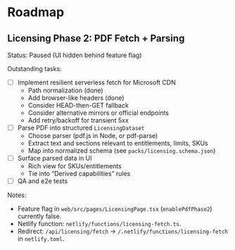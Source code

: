# Roadmap

## Licensing Phase 2: PDF Fetch + Parsing

Status: Paused (UI hidden behind feature flag)

Outstanding tasks:
- [ ] Implement resilient serverless fetch for Microsoft CDN
  - Path normalization (done)
  - Add browser-like headers (done)
  - Consider HEAD-then-GET fallback
  - Consider alternative mirrors or official endpoints
  - Add retry/backoff for transient 5xx
- [ ] Parse PDF into structured `LicensingDataset`
  - Choose parser (pdf.js in Node, or pdf-parse)
  - Extract text and sections relevant to entitlements, limits, SKUs
  - Map into normalized schema (see `packs/licensing.schema.json`)
- [ ] Surface parsed data in UI
  - Rich view for SKUs/entitlements
  - Tie into “Derived capabilities” rules
- [ ] QA and e2e tests

Notes:
- Feature flag in `web/src/pages/LicensingPage.tsx` (`enablePdfPhase2`) currently false.
- Netlify function: `netlify/functions/licensing-fetch.ts`.
- Redirect: `/api/licensing/fetch` → `/.netlify/functions/licensing-fetch` in `netlify.toml`.
